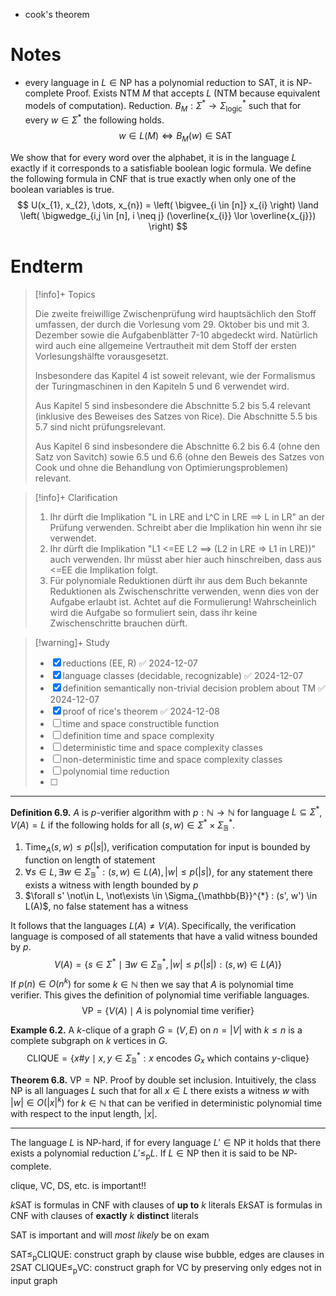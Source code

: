 
- cook's theorem


# Notes

- every language in $L \in \mathrm{NP}$ has a polynomial reduction to $\mathrm{SAT}$, it is $\mathrm{NP}$-complete
Proof. Exists NTM $M$ that accepts $L$ (NTM because equivalent models of computation). Reduction. $B_{M} : \Sigma^{*} \to \Sigma_{\mathrm{logic}}^{*}$ such that for every $w \in \Sigma^{*}$ the following holds.
$$
w \in L(M) \iff B_{M}(w) \in \mathrm{SAT}
$$

We show that for every word over the alphabet, it is in the language $L$ exactly if it corresponds to a satisfiable boolean logic formula. We define the following formula in CNF that is true exactly when only one of the boolean variables is true.
$$
U(x_{1}, x_{2}, \dots, x_{n}) = \left( \bigvee_{i \in [n]} x_{i} \right) \land \left( \bigwedge_{i,j \in [n], i \neq j} (\overline{x_{i}} \lor \overline{x_{j}}) \right)
$$


# Endterm

> [!info]+ Topics
> 
> Die zweite freiwillige Zwischenprüfung wird hauptsächlich den Stoff umfassen, der durch die Vorlesung vom 29. Oktober bis und mit 3. Dezember sowie die Aufgabenblätter 7-10 abgedeckt wird. Natürlich wird auch eine allgemeine Vertrautheit mit dem Stoff der ersten Vorlesungshälfte vorausgesetzt.
> 
> Insbesondere das Kapitel 4 ist soweit relevant, wie der Formalismus der Turingmaschinen in den Kapiteln 5 und 6 verwendet wird.
> 
> Aus Kapitel 5 sind insbesondere die Abschnitte 5.2 bis 5.4 relevant (inklusive des Beweises des Satzes von Rice). Die Abschnitte 5.5 bis 5.7 sind nicht prüfungsrelevant.
> 
> Aus Kapitel 6 sind insbesondere die Abschnitte 6.2 bis 6.4 (ohne den Satz von Savitch) sowie 6.5 und 6.6 (ohne den Beweis des Satzes von Cook und ohne die Behandlung von Optimierungsproblemen) relevant.

> [!info]+ Clarification
> 1. Ihr dürft die Implikation "L in LRE and L^C in LRE ==> L in LR" an der Prüfung verwenden. Schreibt aber die Implikation hin wenn ihr sie verwendet.  
> 2. Ihr dürft die Implikation "L1 <=EE L2 ==> (L2 in LRE => L1 in LRE))" auch verwenden. Ihr müsst aber hier auch hinschreiben, dass aus <=EE die Implikation folgt.  
> 3. Für polynomiale Reduktionen dürft ihr aus dem Buch bekannte Reduktionen als Zwischenschritte verwenden, wenn dies von der Aufgabe erlaubt ist. Achtet auf die Formulierung! Wahrscheinlich wird die Aufgabe so formuliert sein, dass ihr keine Zwischenschritte brauchen dürft.

> [!warning]+ Study
> - [x] reductions (EE, R) ✅ 2024-12-07
> - [x] language classes (decidable, recognizable) ✅ 2024-12-07
> - [x] definition semantically non-trivial decision problem about TM ✅ 2024-12-07
> - [x] proof of rice's theorem ✅ 2024-12-08
> - [ ] time and space constructible function
> - [ ] definition time and space complexity
> - [ ] deterministic time and space complexity classes
> - [ ] non-deterministic time and space complexity classes
> - [ ] polynomial time reduction
> - [ ] 


___


**Definition 6.9.** $A$ is $p$-verifier algorithm with $p : \mathbb{N} \to \mathbb{N}$ for language $L \subseteq \Sigma^{*}$, $V(A) = L$ if the following holds for all $(s, w) \in \Sigma^{*} \times \Sigma_{\mathbb{B}}^{*}$.
1. $\mathrm{Time}_{A}(s, w) \leq p(|s|)$, verification computation for input is bounded by function on length of statement
2. $\forall s \in L, \exists w \in \Sigma_{\mathbb{B}}^{*} : (s, w) \in L(A), |w| \leq p(|s|)$, for any statement there exists a witness with length bounded by $p$
3. $\forall s' \not\in L, \not\exists \in \Sigma_{\mathbb{B}}^{*} : (s', w') \in L(A)$, no false statement has a witness

It follows that the languages $L(A) \neq V(A)$. Specifically, the verification language is composed of all statements that have a valid witness bounded by $p$.
$$
V(A) = \{ s \in \Sigma^{*} \mid \exists w \in \Sigma_{\mathbb{B}}^{*}, |w| \leq p(|s|) : (s, w) \in L(A) \}
$$
If $p(n) \in O(n^{k})$ for some $k \in \mathbb{N}$ then we say that $A$ is polynomial time verifier. This gives the definition of polynomial time verifiable languages.
$$
\mathrm{VP} = \{ V(A) \mid \text{$A$ is polynomial time verifier} \}
$$


**Example 6.2.** A $k$-clique of a graph $G = (V, E)$ on $n = |V|$ with $k \leq n$ is a complete subgraph on $k$ vertices in $G$.
$$
\mathrm{CLIQUE} = \{ x\#y \mid x, y \in \Sigma_{\mathbb{B}}^{*} : \text{$x$ encodes $G_{x}$ which contains $y$-clique}  \}
$$


**Theorem 6.8.** $\mathrm{VP} = \mathrm{NP}$. Proof by double set inclusion. Intuitively, the class $\mathrm{NP}$ is all languages $L$ such that for all $x \in L$ there exists a witness $w$ with $|w| \in O(|x|^{k})$ for $k \in \mathbb{N}$ that can be verified in deterministic polynomial time with respect to the input length, $|x|$.


___

The language $L$ is $\mathrm{NP}$-hard, if for every language $L' \in \mathrm{NP}$ it holds that there exists a polynomial reduction $L' \leq_\mathrm{p} L$.
If $L \in \mathrm{NP}$ then it is said to be $\mathrm{NP}$-complete.


clique, VC, DS, etc. is important!!

$k\mathrm{SAT}$ is formulas in CNF with clauses of **up to** $k$ literals
$\mathrm{E}k\mathrm{SAT}$ is formulas in CNF with clauses of **exactly** $k$ **distinct** literals

$\mathrm{SAT}$ is important and will *most likely* be on exam


$\mathrm{SAT} \leq_{\mathrm{p}} \mathrm{CLIQUE}$:    construct graph by clause wise bubble, edges are clauses in 2SAT
$\mathrm{CLIQUE} \leq_{\mathrm{p}} \mathrm{VC}$:        construct graph for VC by preserving only edges not in input graph

